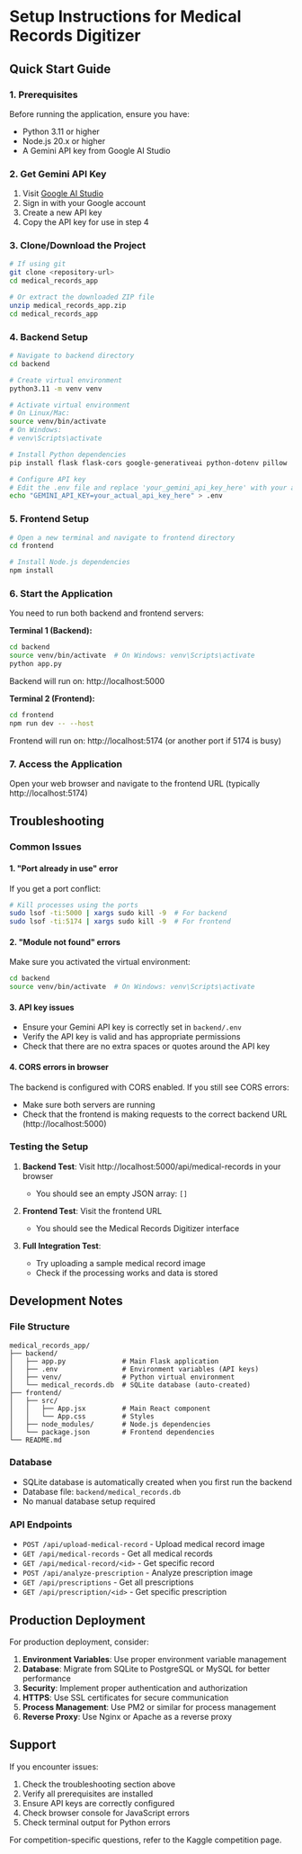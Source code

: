 # Setup Instructions for Medical Records Digitizer

## Quick Start Guide

### 1. Prerequisites
Before running the application, ensure you have:
- Python 3.11 or higher
- Node.js 20.x or higher
- A Gemini API key from Google AI Studio

### 2. Get Gemini API Key
1. Visit [Google AI Studio](https://aistudio.google.com/)
2. Sign in with your Google account
3. Create a new API key
4. Copy the API key for use in step 4

### 3. Clone/Download the Project
```bash
# If using git
git clone <repository-url>
cd medical_records_app

# Or extract the downloaded ZIP file
unzip medical_records_app.zip
cd medical_records_app
```

### 4. Backend Setup
```bash
# Navigate to backend directory
cd backend

# Create virtual environment
python3.11 -m venv venv

# Activate virtual environment
# On Linux/Mac:
source venv/bin/activate
# On Windows:
# venv\Scripts\activate

# Install Python dependencies
pip install flask flask-cors google-generativeai python-dotenv pillow

# Configure API key
# Edit the .env file and replace 'your_gemini_api_key_here' with your actual API key
echo "GEMINI_API_KEY=your_actual_api_key_here" > .env
```

### 5. Frontend Setup
```bash
# Open a new terminal and navigate to frontend directory
cd frontend

# Install Node.js dependencies
npm install
```

### 6. Start the Application
You need to run both backend and frontend servers:

**Terminal 1 (Backend):**
```bash
cd backend
source venv/bin/activate  # On Windows: venv\Scripts\activate
python app.py
```
Backend will run on: http://localhost:5000

**Terminal 2 (Frontend):**
```bash
cd frontend
npm run dev -- --host
```
Frontend will run on: http://localhost:5174 (or another port if 5174 is busy)

### 7. Access the Application
Open your web browser and navigate to the frontend URL (typically http://localhost:5174)

## Troubleshooting

### Common Issues

#### 1. "Port already in use" error
If you get a port conflict:
```bash
# Kill processes using the ports
sudo lsof -ti:5000 | xargs sudo kill -9  # For backend
sudo lsof -ti:5174 | xargs sudo kill -9  # For frontend
```

#### 2. "Module not found" errors
Make sure you activated the virtual environment:
```bash
cd backend
source venv/bin/activate  # On Windows: venv\Scripts\activate
```

#### 3. API key issues
- Ensure your Gemini API key is correctly set in `backend/.env`
- Verify the API key is valid and has appropriate permissions
- Check that there are no extra spaces or quotes around the API key

#### 4. CORS errors in browser
The backend is configured with CORS enabled. If you still see CORS errors:
- Make sure both servers are running
- Check that the frontend is making requests to the correct backend URL (http://localhost:5000)

### Testing the Setup

1. **Backend Test**: Visit http://localhost:5000/api/medical-records in your browser
   - You should see an empty JSON array: `[]`

2. **Frontend Test**: Visit the frontend URL
   - You should see the Medical Records Digitizer interface

3. **Full Integration Test**: 
   - Try uploading a sample medical record image
   - Check if the processing works and data is stored

## Development Notes

### File Structure
```
medical_records_app/
├── backend/
│   ├── app.py              # Main Flask application
│   ├── .env                # Environment variables (API keys)
│   ├── venv/               # Python virtual environment
│   └── medical_records.db  # SQLite database (auto-created)
├── frontend/
│   ├── src/
│   │   ├── App.jsx         # Main React component
│   │   └── App.css         # Styles
│   ├── node_modules/       # Node.js dependencies
│   └── package.json        # Frontend dependencies
└── README.md
```

### Database
- SQLite database is automatically created when you first run the backend
- Database file: `backend/medical_records.db`
- No manual database setup required

### API Endpoints
- `POST /api/upload-medical-record` - Upload medical record image
- `GET /api/medical-records` - Get all medical records
- `GET /api/medical-record/<id>` - Get specific record
- `POST /api/analyze-prescription` - Analyze prescription image
- `GET /api/prescriptions` - Get all prescriptions
- `GET /api/prescription/<id>` - Get specific prescription

## Production Deployment

For production deployment, consider:

1. **Environment Variables**: Use proper environment variable management
2. **Database**: Migrate from SQLite to PostgreSQL or MySQL for better performance
3. **Security**: Implement proper authentication and authorization
4. **HTTPS**: Use SSL certificates for secure communication
5. **Process Management**: Use PM2 or similar for process management
6. **Reverse Proxy**: Use Nginx or Apache as a reverse proxy

## Support

If you encounter issues:
1. Check the troubleshooting section above
2. Verify all prerequisites are installed
3. Ensure API keys are correctly configured
4. Check browser console for JavaScript errors
5. Check terminal output for Python errors

For competition-specific questions, refer to the Kaggle competition page.

